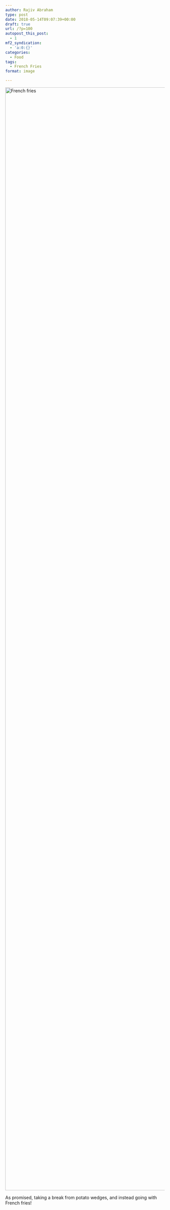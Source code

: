 ```yaml
---
author: Rajiv Abraham
type: post
date: 2018-05-14T09:07:39+00:00
draft: true
url: /?p=100
autopost_this_post:
  - 1
mf2_syndication:
  - 'a:0:{}'
categories:
  - Food
tags:
  - French Fries
format: image

---
```

<img class="aligncenter size-full wp-image-101" src="https://i2.wp.com/abraham.gallery/wp-content/uploads/2018/05/IMG_20180504_183722.jpg?resize=4640%2C3480&#038;ssl=1" alt="French fries" width="4640" height="3480" srcset="https://i2.wp.com/abraham.gallery/wp-content/uploads/2018/05/IMG_20180504_183722.jpg?w=4640&ssl=1 4640w, https://i2.wp.com/abraham.gallery/wp-content/uploads/2018/05/IMG_20180504_183722.jpg?resize=300%2C225&ssl=1 300w, https://i2.wp.com/abraham.gallery/wp-content/uploads/2018/05/IMG_20180504_183722.jpg?resize=768%2C576&ssl=1 768w, https://i2.wp.com/abraham.gallery/wp-content/uploads/2018/05/IMG_20180504_183722.jpg?resize=1024%2C768&ssl=1 1024w, https://i2.wp.com/abraham.gallery/wp-content/uploads/2018/05/IMG_20180504_183722.jpg?w=2000&ssl=1 2000w, https://i2.wp.com/abraham.gallery/wp-content/uploads/2018/05/IMG_20180504_183722.jpg?w=3000&ssl=1 3000w" sizes="(max-width: 1000px) 100vw, 1000px" data-recalc-dims="1" />

As promised, taking a break from potato wedges, and instead going with French fries!